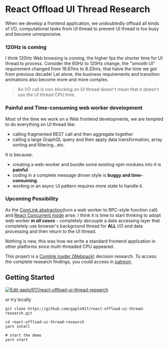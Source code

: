 # React Offload UI Thread Research

When we develop a frontend application, we undoubtedly offload all kinds of I/O,
computational tasks from UI thread to prevent UI thread is too busy and become
unresponsive.

### 120Hz is coming

I think 120Hz Web browsing is coming, the higher fps the shorter time for UI thread to
process. Consider the 60Hz to 120Hz change, the "smooth UI" requirement changed from
16.67ms to 8.33ms, that halve the time we got from previous decade! Let alone, the
business requirements and transition animations also become more and more complex.

> An I/O call is non-blocking on UI thread doesn't mean that it doesn't use the UI thread
> CPU time.

### Painful and Time-consuming web worker development

Most of the time we work on a Web frontend developments, we are tempted to do everything
on UI thread like:

- calling fragmented REST call and then aggregate together
- calling a large GraphQL query and then apply data transformation, array sorting and
  filtering...etc.

It is because:

- creating a web-worker and bundle some existing npm modules into it is **painful**.
- coding in a complete message driven style is **buggy and time-consuming**.
- working in an async UI pattern requires more state to handle it.

### Upcoming Possibility

As the [ComLink abstraction](https://github.com/GoogleChromeLabs/comlink)(turn a web
worker to RPC-style function call) and
[React Concurrent mode](https://reactjs.org/docs/concurrent-mode-intro.html) arise. I
think it is time to start thinking to adopt web worker **_in all cases_** - completely
decouple a data accessing layer that completely use browser's background thread for
**ALL** I/O and data processing and then return to the UI thread.

Nothing is new, this was how we write a standard frontend application in other platforms
since multi-threaded CPU appeared.

This project is a
[Comlink loader (Webpack)](https://github.com/GoogleChromeLabs/comlink-loader) decision
research. To access the complete research findings, you could access in
[patreon](https://www.patreon.com/gaplotech).

## Getting Started

[![Edit gaplo917/react-offload-ui-thread-research](https://codesandbox.io/static/img/play-codesandbox.svg)](https://codesandbox.io/s/github/gaplo917/react-offload-ui-thread-research/tree/master/?fontsize=14&hidenavigation=1)

or try locally

```
git clone https://github.com/gaplo917/react-offload-ui-thread-research.git

cd react-offload-ui-thread-research
yarn intall

# start the demo
yarn start
```
